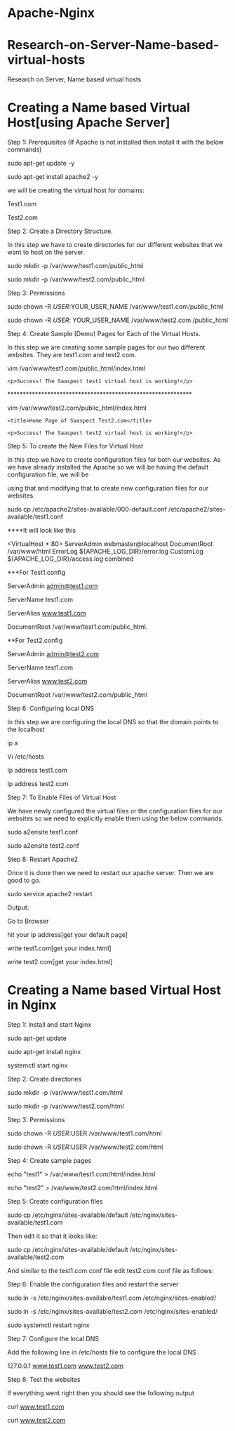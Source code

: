 # Apache-Nginx
# Research-on-Server-Name-based-virtual-hosts
Research on Server, Name based virtual hosts


<h1>Creating a Name based Virtual Host[using Apache Server]</h1>

Step 1: Prerequisites (If Apache is not installed then install it with the below commands)

  sudo apt-get update -y
  
  sudo apt-get install apache2 -y
  
we will be creating the virtual host for domains:

Test1.com

Test2.com


Step 2: Create a Directory Structure. 

In this step we have to create directories for our different websites that we want to host on the server.

sudo mkdir -p /var/www/test1.com/public_html

sudo mkdir -p /var/www/test2.com/public_html

Step 3: Permissions

sudo chown -R $USER:$YOUR_USER_NAME /var/www/test1.com/public_html

sudo chown -R $USER:$ YOUR_USER_NAME /var/www/test2.com /public_html


Step 4: Create Sample (Demo) Pages for Each of the Virtual Hosts. 

In this step we are creating some sample pages for our two different websites. They are test1.com and test2.com.

vim /var/www/test1.com/public_html/index.html

<html>
  
<head>

  <title>Home Page of Saaspect Test1.com</title>

  </head>

  <body>

    <p>Success! The Saaspect test1 virtual host is working!</p>

  </body>

</html>
************************************************************

vim /var/www/test2.com/public_html/index.html
 
<html>

  <head>

    <title>Home Page of Saaspect Test2.com</title>

  </head>

  <body>

    <p>Success! The Saaspect test2 virtual host is working!</p>

  </body>
  
</html>

 
Step 5: To create the New Files for Virtual Host

In this step we have to create configuration files for both our websites. As we have already installed the Apache so we will be having the default configuration file, we will be 

using that and modifying that to create new configuration files for our websites.
  
sudo cp /etc/apache2/sites-available/000-default.conf /etc/apache2/sites-available/test1.conf
  
  ****It will look like this
  
<VirtualHost *:80>
ServerAdmin webmaster@localhost
DocumentRoot /var/www/html
ErrorLog ${APACHE_LOG_DIR}/error.log
CustomLog ${APACHE_LOG_DIR}/access.log combined
</VirtualHost>

***For Test1.config

ServerAdmin admin@test1.com

ServerName test1.com

ServerAlias www.test1.com

DocumentRoot /var/www/test1.com/public_html.
 
**For Test2.config

ServerAdmin admin@test2.com

ServerName test1.com

ServerAlias www.test2.com

DocumentRoot /var/www/test2.com/public_html
  
Step 6: Configuring local DNS

In this step we are configuring the local DNS so that the domain points to the localhost
  
ip a
  
Vi /etc/hosts

Ip address test1.com

Ip address test2.com
  
Step 7: To Enable Files of Virtual Host

We have newly configured the virtual files or the configuration files for our websites so we need to explicitly enable them using the below commands.
  
sudo a2ensite test1.conf
  
sudo a2ensite test2.conf

Step 8: Restart Apache2
 
Once it is done then we need to restart our apache server. Then we are good to go.
  
sudo service apache2 restart

Output:

Go to Browser 

hit your ip address[get your default page]

write test1.com[get your index.html]

write test2.com[get your index.html]


<h1>Creating a Name based Virtual Host in Nginx</h1>

Step 1: Install and start Nginx

sudo apt-get update

sudo apt-get install nginx

systemctl start nginx


Step 2: Create directories

sudo mkdir -p /var/www/test1.com/html

sudo mkdir -p /var/www/test2.com/html

Step 3: Permissions

sudo chown -R $USER:$USER /var/www/test1.com/html

sudo chown -R $USER:$USER /var/www/test2.com/html

Step 4: Create sample pages

echo "test1" > /var/www/test1.com/html/index.html

echo "test2" > /var/www/test2.com/html/index.html

Step 5: Create configuration files

sudo cp /etc/nginx/sites-available/default /etc/nginx/sites-available/test1.com

Then edit it so that it looks like:


sudo cp /etc/nginx/sites-available/default /etc/nginx/sites-available/test2.com

And similar to the test1.com conf file edit test2.com conf file as follows:


Step 6: Enable the configuration files and restart the server

sudo ln -s /etc/nginx/sites-available/test1.com /etc/nginx/sites-enabled/

sudo ln -s /etc/nginx/sites-available/test2.com /etc/nginx/sites-enabled/

sudo systemctl restart nginx

Step 7: Configure the local DNS

Add the following line in /etc/hosts file to configure the local DNS

127.0.0.1 www.test1.com www.test2.com

Step 8: Test the websites

If everything went right then you should see the following output

curl www.test1.com

curl www.test2.com


